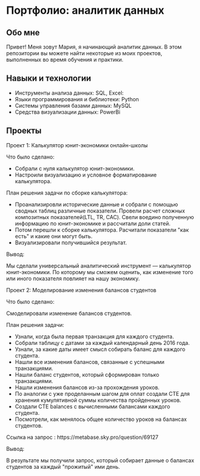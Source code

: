<h1>Портфолио: аналитик данных </h1>
<h2>Обо мне</h2>
Привет! Меня зовут Мария, я начинающий аналитик данных. В этом репозитории вы можете найти некоторые из моих проектов, выполненных во время обучения и практики.
<h2>Навыки и технологии</h2>
<ul>
  <li>Инструменты анализа данных: SQL, Excel:</li>
  <li>Языки программирования и библиотеки: Python </li>
  <li>Системы управления базами данных: MySQL </li>
  <li>Средства визуализации данных: PowerBi </li>
</ul>
<h2>Проекты</h2>
Проект 1: Калькулятор юнит-экономики онлайн-школы
<p>Что было сделано:</p>
<ul>
 <li>Собрали с нуля калькулятор юнит-экономики.</li>
 <li>Настроили визуализацию и условное форматирование калькулятора.</li>
</ul>
План решения задачи по сборке калькулятора:
<ul>
<li>Проанализировли исторические данные и собрали с помощью сводных таблиц различные показатели. Провели расчет сложных композитных показателей(LTL, TR, CAC). Свели воедино полученную информацию по юнит-экономике и рассчитали доли статей.</li>
<li>Потом перешли к сборке калькулятора. Расчитали показатели "как есть" и какие они могут быть.</li>
<li>Визуализировали получившийся результат.</li>
</ul>
<p>Вывод:</p>
<p>Мы сделали универсальный аналитический инструмент — калькулятор юнит-экономики. По которому мы сможем оценить, как изменение того или иного показателя повлияет на нашу экономику.</p>
Проект 2: Моделирование изменения балансов студентов
<p>Что было сделано:</p>
Смоделировали изменение балансов студентов. 
<p>План решения задачи:</p>
<ul>
 <li>Узнали, когда была первая транзакция для каждого студента. </li>
 <li>Собрали таблицу с датами за каждый календарный день 2016 года.</li>
 <li>Узнали, за какие даты имеет смысл собирать баланс для каждого студента.</li>
 <li>Нашли все изменения балансов, связанные с успешными транзакциями. </li>
 <li>Нашли баланс студентов, который сформирован только транзакциями.  </li>
 <li>Нашли изменения балансов из-за прохождения уроков. </li>
 <li>По аналогии с уже проделанным шагом для оплат создали CTE для хранения кумулятивной суммы количества пройденных уроков.  </li>
 <li>Создали CTE balances с вычисленными балансами каждого студента.</li>
 <li> Посмотрели, как менялось общее количество уроков на балансах студентов.</li>
</ul>
Ссылка на запрос : https://metabase.sky.pro/question/69127

<p>Вывод:</p>
<p>В результате мы получили запрос, который собирает данные о балансах студентов за каждый "прожитый" ими день.</p>
